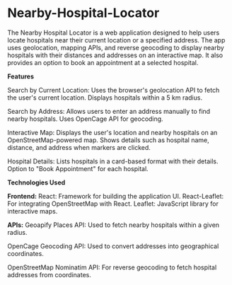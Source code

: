 # Nearby-Hospital-Locator
The Nearby Hospital Locator is a web application designed to help users locate hospitals near their current location or a specified address. The app uses geolocation, mapping APIs, and reverse geocoding to display nearby hospitals with their distances and addresses on an interactive map. It also provides an option to book an appointment at a selected hospital.

**Features**

Search by Current Location:
Uses the browser's geolocation API to fetch the user's current location.
Displays hospitals within a 5 km radius.

Search by Address:
Allows users to enter an address manually to find nearby hospitals.
Uses OpenCage API for geocoding.

Interactive Map:
Displays the user's location and nearby hospitals on an OpenStreetMap-powered map.
Shows details such as hospital name, distance, and address when markers are clicked.

Hospital Details:
Lists hospitals in a card-based format with their details.
Option to "Book Appointment" for each hospital.

**Technologies Used**

**Frontend:**
React: Framework for building the application UI.
React-Leaflet: For integrating OpenStreetMap with React.
Leaflet: JavaScript library for interactive maps.

**APIs:**
Geoapify Places API:
Used to fetch nearby hospitals within a given radius.

OpenCage Geocoding API:
Used to convert addresses into geographical coordinates.

OpenStreetMap Nominatim API:
For reverse geocoding to fetch hospital addresses from coordinates.


